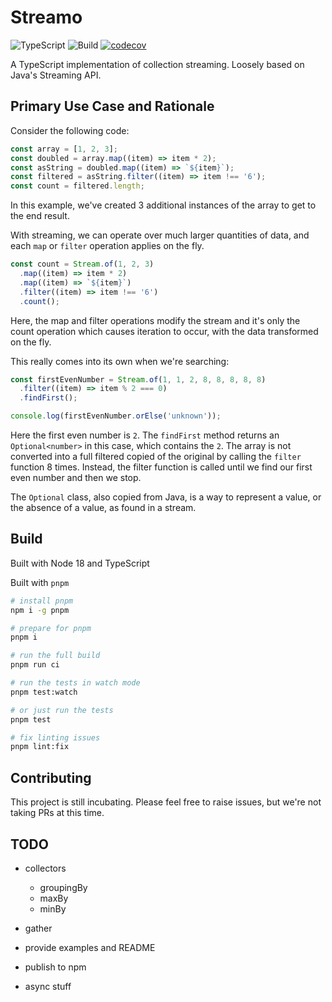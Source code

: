 # Streamo

![TypeScript](https://img.shields.io/badge/typescript-%23007ACC.svg?logo=typescript&logoColor=white)
![Build](https://github.com/webcompere/streamo/actions/workflows/build.yml/badge.svg?branch=main)
[![codecov](https://codecov.io/gh/webcompere/streamo/graph/badge.svg?token=tDhFT9GVCf)](https://codecov.io/gh/webcompere/streamo)

A TypeScript implementation of collection streaming. Loosely based on Java's Streaming API.

## Primary Use Case and Rationale

Consider the following code:

```ts
const array = [1, 2, 3];
const doubled = array.map((item) => item * 2);
const asString = doubled.map((item) => `${item}`);
const filtered = asString.filter((item) => item !== '6');
const count = filtered.length;
```

In this example, we've created 3 additional instances of the array to get to the end result.

With streaming, we can operate over much larger quantities of data, and each `map` or `filter` operation applies on the fly.

```ts
const count = Stream.of(1, 2, 3)
  .map((item) => item * 2)
  .map((item) => `${item}`)
  .filter((item) => item !== '6')
  .count();
```

Here, the map and filter operations modify the stream and it's only the count operation which causes iteration to occur, with the data transformed on the fly.

This really comes into its own when we're searching:

```ts
const firstEvenNumber = Stream.of(1, 1, 2, 8, 8, 8, 8, 8)
  .filter((item) => item % 2 === 0)
  .findFirst();

console.log(firstEvenNumber.orElse('unknown'));
```

Here the first even number is `2`. The `findFirst` method returns an `Optional<number>` in this case,
which contains the `2`. The array is not converted into a full filtered copied of the original by calling the `filter` function
8 times. Instead, the filter function is called until we find our first even number and then we stop.

The `Optional` class, also copied from Java, is a way to represent a value, or the absence of a value, as
found in a stream.

## Build

Built with Node 18 and TypeScript

Built with `pnpm`

```bash
# install pnpm
npm i -g pnpm

# prepare for pnpm
pnpm i

# run the full build
pnpm run ci

# run the tests in watch mode
pnpm test:watch

# or just run the tests
pnpm test

# fix linting issues
pnpm lint:fix
```

## Contributing

This project is still incubating. Please feel free to raise issues, but we're not taking PRs at this time.


## TODO

- collectors
  - groupingBy
  - maxBy
  - minBy
- gather
- provide examples and README
- publish to npm

- async stuff